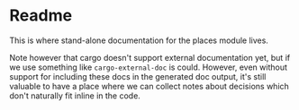 # Readme

This is where stand-alone documentation for the places module lives.

Note however that cargo doesn't support external documentation yet, but if
we use something like `cargo-external-doc` is could. However, even without
support for including these docs in the generated doc output, it's still
valuable to have a place where we can collect notes about decisions which
don't naturally fit inline in the code.
